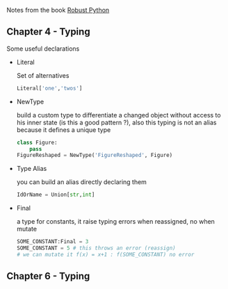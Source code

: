 Notes from the book [Robust Python][1]

## Chapter 4 -  Typing

Some useful declarations 

- Literal

    Set of alternatives 
    ```python
    Literal['one','twos']
    ```

- NewType 

    build a custom type to differentiate a changed object without access to his inner state (is this a good pattern ?), also this typing is not an alias because it defines a unique type 
    ```python 
    class Figure:
        pass
    FigureReshaped = NewType('FigureReshaped', Figure)
    ```
- Type Alias 

    you can build an alias directly declaring them 
    ```python 
    IdOrName = Union[str,int]
    ```
- Final
    
    a type for constants, it raise typing errors when reassigned, no when mutate

    ```python
    SOME_CONSTANT:Final = 3
    SOME_CONSTANT = 5 # this throws an error (reassign)
    # we can mutate it f(x) = x+1 : f(SOME_CONSTANT) no error  
    ```

## Chapter 6 -  Typing



[Comment]: References 
[1]: (https://www.amazon.com/Robust-Python-Write-Clean-Maintainable/dp/1098100662)
